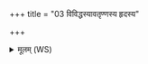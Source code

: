 +++
title = "03 विविद्धस्यावतृण्णस्य हृदस्य"

+++
<details><summary>मूलम् (WS)</summary>

विविद्धस्यावतृण्णस्य हृदस्य चाहृदस्य च ।  
त्रिपर्णी विश्वभेषजीदं कृणोतु भेषजम् ॥ ३ ॥
</details>